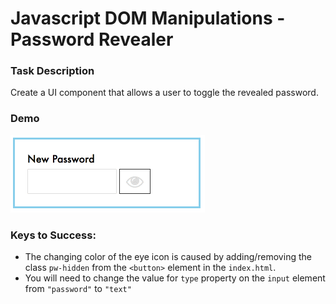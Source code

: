 # Javascript DOM Manipulations - Password Revealer

### Task Description
Create a UI component that allows a user to toggle the revealed password.

### Demo
![image](./resources/password-revealer.gif)

### Keys to Success:
- The changing color of the eye icon is caused by adding/removing the class `pw-hidden` from the `<button>` element in the `index.html`. 
- You will need to change the value for `type` property on the `input` element from `"password"` to `"text"`  